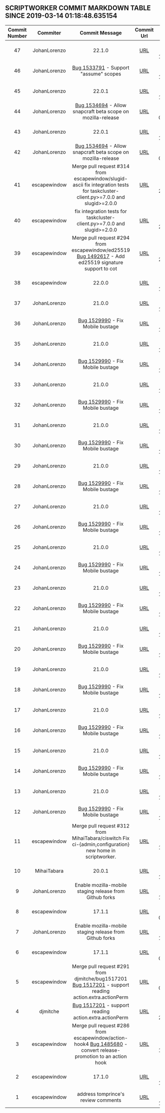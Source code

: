 ## SCRIPTWORKER COMMIT MARKDOWN TABLE SINCE 2019-03-14 01:18:48.635154

| Commit Number | Commiter | Commit Message | Commit Url | Date | 
|:---:|:----:|:----------------------------------:|:------:|:----:| 
|47|JohanLorenzo|22.1.0|[URL](https://github.com/mozilla-releng/scriptworker/commit/6c3698449ec5ae8ca363862d41c4a370cd101912)|2019-03-19 10:43:07
|46|JohanLorenzo|[Bug 1533791](https://bugzilla.mozilla.org/show_bug.cgi?id=1533791)  - Support "assume" scopes|[URL](https://github.com/mozilla-releng/scriptworker/commit/30a54b0c8092698f23b570cf81560f8e1af3322c)|2019-03-18 17:55:11
|45|JohanLorenzo|22.0.1|[URL](https://github.com/mozilla-releng/scriptworker/commit/4e9b5817085acbd7c2d75292d9b6f84ef90f6561)|2019-03-13 12:57:58
|44|JohanLorenzo|[Bug 1534694](https://bugzilla.mozilla.org/show_bug.cgi?id=1534694)  - Allow snapcraft beta scope on mozilla-release|[URL](https://github.com/mozilla-releng/scriptworker/commit/f01e70d2649055f2fda310e68bf8a06f8410b4b5)|2019-03-13 09:57:44
|43|JohanLorenzo|22.0.1|[URL](https://github.com/mozilla-releng/scriptworker/commit/4e9b5817085acbd7c2d75292d9b6f84ef90f6561)|2019-03-13 12:57:58
|42|JohanLorenzo|[Bug 1534694](https://bugzilla.mozilla.org/show_bug.cgi?id=1534694)  - Allow snapcraft beta scope on mozilla-release|[URL](https://github.com/mozilla-releng/scriptworker/commit/f01e70d2649055f2fda310e68bf8a06f8410b4b5)|2019-03-13 09:57:44
|41|escapewindow|Merge pull request #314 from escapewindow/slugid-ascii fix integration tests for taskcluster-client.py>=7.0.0 and slugid>=2.0.0|[URL](https://github.com/mozilla-releng/scriptworker/commit/83840ad6360d82346a9cca531c8c2e2b939d63c3)|2019-03-08 22:28:55
|40|escapewindow|fix integration tests for taskcluster-client.py>=7.0.0 and slugid>=2.0.0|[URL](https://github.com/mozilla-releng/scriptworker/commit/213d98bc222ba50c557eb16b2d3a49e17bddd17a)|2019-03-08 20:07:25
|39|escapewindow|Merge pull request #294 from escapewindow/ed25519 [Bug 1492617](https://bugzilla.mozilla.org/show_bug.cgi?id=1492617)  - Add ed25519 signature support to cot|[URL](https://github.com/mozilla-releng/scriptworker/commit/d216c9d074385a457fe645dce996c369b25a1ef9)|2019-03-07 20:14:48
|38|escapewindow|22.0.0|[URL](https://github.com/mozilla-releng/scriptworker/commit/4a8f0b2c415117e59bf5e98debedd39fccb53b15)|2019-03-07 19:29:46
|37|JohanLorenzo|21.0.0|[URL](https://github.com/mozilla-releng/scriptworker/commit/58768476d7b5eeef969e67eb42cb01ac0d9ee117)|2019-03-05 14:17:09
|36|JohanLorenzo|[Bug 1529990](https://bugzilla.mozilla.org/show_bug.cgi?id=1529990)  - Fix Mobile bustage|[URL](https://github.com/mozilla-releng/scriptworker/commit/c27296959436eaa43b2fe11dfffb07eac3ee1273)|2019-02-22 18:49:14
|35|JohanLorenzo|21.0.0|[URL](https://github.com/mozilla-releng/scriptworker/commit/58768476d7b5eeef969e67eb42cb01ac0d9ee117)|2019-03-05 14:17:09
|34|JohanLorenzo|[Bug 1529990](https://bugzilla.mozilla.org/show_bug.cgi?id=1529990)  - Fix Mobile bustage|[URL](https://github.com/mozilla-releng/scriptworker/commit/c27296959436eaa43b2fe11dfffb07eac3ee1273)|2019-02-22 18:49:14
|33|JohanLorenzo|21.0.0|[URL](https://github.com/mozilla-releng/scriptworker/commit/58768476d7b5eeef969e67eb42cb01ac0d9ee117)|2019-03-05 14:17:09
|32|JohanLorenzo|[Bug 1529990](https://bugzilla.mozilla.org/show_bug.cgi?id=1529990)  - Fix Mobile bustage|[URL](https://github.com/mozilla-releng/scriptworker/commit/c27296959436eaa43b2fe11dfffb07eac3ee1273)|2019-02-22 18:49:14
|31|JohanLorenzo|21.0.0|[URL](https://github.com/mozilla-releng/scriptworker/commit/58768476d7b5eeef969e67eb42cb01ac0d9ee117)|2019-03-05 14:17:09
|30|JohanLorenzo|[Bug 1529990](https://bugzilla.mozilla.org/show_bug.cgi?id=1529990)  - Fix Mobile bustage|[URL](https://github.com/mozilla-releng/scriptworker/commit/c27296959436eaa43b2fe11dfffb07eac3ee1273)|2019-02-22 18:49:14
|29|JohanLorenzo|21.0.0|[URL](https://github.com/mozilla-releng/scriptworker/commit/58768476d7b5eeef969e67eb42cb01ac0d9ee117)|2019-03-05 14:17:09
|28|JohanLorenzo|[Bug 1529990](https://bugzilla.mozilla.org/show_bug.cgi?id=1529990)  - Fix Mobile bustage|[URL](https://github.com/mozilla-releng/scriptworker/commit/c27296959436eaa43b2fe11dfffb07eac3ee1273)|2019-02-22 18:49:14
|27|JohanLorenzo|21.0.0|[URL](https://github.com/mozilla-releng/scriptworker/commit/58768476d7b5eeef969e67eb42cb01ac0d9ee117)|2019-03-05 14:17:09
|26|JohanLorenzo|[Bug 1529990](https://bugzilla.mozilla.org/show_bug.cgi?id=1529990)  - Fix Mobile bustage|[URL](https://github.com/mozilla-releng/scriptworker/commit/c27296959436eaa43b2fe11dfffb07eac3ee1273)|2019-02-22 18:49:14
|25|JohanLorenzo|21.0.0|[URL](https://github.com/mozilla-releng/scriptworker/commit/58768476d7b5eeef969e67eb42cb01ac0d9ee117)|2019-03-05 14:17:09
|24|JohanLorenzo|[Bug 1529990](https://bugzilla.mozilla.org/show_bug.cgi?id=1529990)  - Fix Mobile bustage|[URL](https://github.com/mozilla-releng/scriptworker/commit/c27296959436eaa43b2fe11dfffb07eac3ee1273)|2019-02-22 18:49:14
|23|JohanLorenzo|21.0.0|[URL](https://github.com/mozilla-releng/scriptworker/commit/58768476d7b5eeef969e67eb42cb01ac0d9ee117)|2019-03-05 14:17:09
|22|JohanLorenzo|[Bug 1529990](https://bugzilla.mozilla.org/show_bug.cgi?id=1529990)  - Fix Mobile bustage|[URL](https://github.com/mozilla-releng/scriptworker/commit/c27296959436eaa43b2fe11dfffb07eac3ee1273)|2019-02-22 18:49:14
|21|JohanLorenzo|21.0.0|[URL](https://github.com/mozilla-releng/scriptworker/commit/58768476d7b5eeef969e67eb42cb01ac0d9ee117)|2019-03-05 14:17:09
|20|JohanLorenzo|[Bug 1529990](https://bugzilla.mozilla.org/show_bug.cgi?id=1529990)  - Fix Mobile bustage|[URL](https://github.com/mozilla-releng/scriptworker/commit/c27296959436eaa43b2fe11dfffb07eac3ee1273)|2019-02-22 18:49:14
|19|JohanLorenzo|21.0.0|[URL](https://github.com/mozilla-releng/scriptworker/commit/58768476d7b5eeef969e67eb42cb01ac0d9ee117)|2019-03-05 14:17:09
|18|JohanLorenzo|[Bug 1529990](https://bugzilla.mozilla.org/show_bug.cgi?id=1529990)  - Fix Mobile bustage|[URL](https://github.com/mozilla-releng/scriptworker/commit/c27296959436eaa43b2fe11dfffb07eac3ee1273)|2019-02-22 18:49:14
|17|JohanLorenzo|21.0.0|[URL](https://github.com/mozilla-releng/scriptworker/commit/58768476d7b5eeef969e67eb42cb01ac0d9ee117)|2019-03-05 14:17:09
|16|JohanLorenzo|[Bug 1529990](https://bugzilla.mozilla.org/show_bug.cgi?id=1529990)  - Fix Mobile bustage|[URL](https://github.com/mozilla-releng/scriptworker/commit/c27296959436eaa43b2fe11dfffb07eac3ee1273)|2019-02-22 18:49:14
|15|JohanLorenzo|21.0.0|[URL](https://github.com/mozilla-releng/scriptworker/commit/58768476d7b5eeef969e67eb42cb01ac0d9ee117)|2019-03-05 14:17:09
|14|JohanLorenzo|[Bug 1529990](https://bugzilla.mozilla.org/show_bug.cgi?id=1529990)  - Fix Mobile bustage|[URL](https://github.com/mozilla-releng/scriptworker/commit/c27296959436eaa43b2fe11dfffb07eac3ee1273)|2019-02-22 18:49:14
|13|JohanLorenzo|21.0.0|[URL](https://github.com/mozilla-releng/scriptworker/commit/58768476d7b5eeef969e67eb42cb01ac0d9ee117)|2019-03-05 14:17:09
|12|JohanLorenzo|[Bug 1529990](https://bugzilla.mozilla.org/show_bug.cgi?id=1529990)  - Fix Mobile bustage|[URL](https://github.com/mozilla-releng/scriptworker/commit/c27296959436eaa43b2fe11dfffb07eac3ee1273)|2019-02-22 18:49:14
|11|escapewindow|Merge pull request #312 from MihaiTabara/ciswitch Fix ci-{admin,configuration} new home in scriptworker.|[URL](https://github.com/mozilla-releng/scriptworker/commit/dc088bae7a6ec942969b1e4a7f1180698a399153)|2019-02-21 18:18:09
|10|MihaiTabara|20.0.1|[URL](https://github.com/mozilla-releng/scriptworker/commit/ef10d250243e4879ed481c12a97f8ffaa6ec301d)|2019-02-21 17:53:32
|9|JohanLorenzo|Enable mozilla-mobile staging release from Github forks|[URL](https://github.com/mozilla-releng/scriptworker/commit/b6c1f101819d6f73059b935d4e2b46403bf07efa)|2018-11-09 14:59:11
|8|escapewindow|17.1.1|[URL](https://github.com/mozilla-releng/scriptworker/commit/1492109d31f3075d27b44cd321b9cd267e1f8709)|2019-01-03 00:21:43
|7|JohanLorenzo|Enable mozilla-mobile staging release from Github forks|[URL](https://github.com/mozilla-releng/scriptworker/commit/b6c1f101819d6f73059b935d4e2b46403bf07efa)|2018-11-09 14:59:11
|6|escapewindow|17.1.1|[URL](https://github.com/mozilla-releng/scriptworker/commit/1492109d31f3075d27b44cd321b9cd267e1f8709)|2019-01-03 00:21:43
|5|escapewindow|Merge pull request #291 from djmitche/bug1517201 [Bug 1517201](https://bugzilla.mozilla.org/show_bug.cgi?id=1517201)  - support reading action.extra.actionPerm|[URL](https://github.com/mozilla-releng/scriptworker/commit/453af4e8c6b243058cc29ef9e85b4c450715489e)|2019-01-03 00:18:40
|4|djmitche|[Bug 1517201](https://bugzilla.mozilla.org/show_bug.cgi?id=1517201)  - support reading action.extra.actionPerm|[URL](https://github.com/mozilla-releng/scriptworker/commit/a5f8d14be2f56daa39d8d3518cf18e3d7ac95792)|2019-01-02 23:48:05
|3|escapewindow|Merge pull request #286 from escapewindow/action-hook4 [Bug 1485680](https://bugzilla.mozilla.org/show_bug.cgi?id=1485680)  - convert release-promotion to an action hook|[URL](https://github.com/mozilla-releng/scriptworker/commit/a86e056c8526238d690bd31a323d7adec6d13cb7)|2018-12-28 19:36:44
|2|escapewindow|17.1.0|[URL](https://github.com/mozilla-releng/scriptworker/commit/c8c416e70e3e796449c639876a9dd12307829512)|2018-12-28 19:29:07
|1|escapewindow|address tomprince's review comments|[URL](https://github.com/mozilla-releng/scriptworker/commit/b71d1aafd9db05f3ee8e917af7faba5c92ae6881)|2018-12-28 18:54:11


